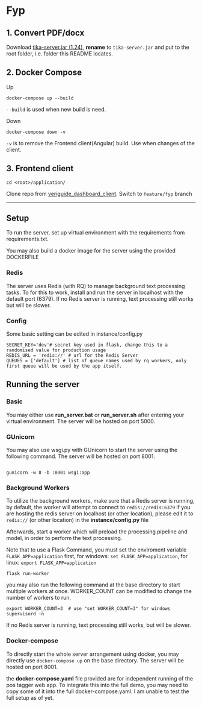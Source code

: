 # Fyp

## 1. Convert PDF/docx
Download [tika-server.jar (1.24)](https://tika.apache.org/download.html), **rename** to `tika-server.jar` and  put to the root folder, i.e. folder this README locates.

## 2. Docker Compose

Up

```
docker-compose up --build
```

`--build` is used when new build is need.

Down

```
docker-compose down -v
```

`-v` is to remove the Frontend client(Angular) build. Use when changes of the client.

## 3. Frontend client
```
cd <root>/application/
```

Clone repo from [veriguide_dashboard_client](https://github.com/KEEP-EDU-HK/veriguide_dashboard_client). Switch to `feature/fyp` branch

<hr>

## Setup
  

To run the server, set up virtual environment with the requirements from requirements.txt.

You may also build a docker image for the server using the provided DOCKERFILE

  

### Redis

The server uses Redis (with RQ) to manage background text processing tasks. To for this to work, install and run the server in localhost with the default port (6379). If no Redis server is running, text processing still works but will be slower.

### Config
Some basic setting can be edited in instance/config.py
```
SECRET_KEY='dev'# secret key used in flask, change this to a randomised value for production usage
REDIS_URL = 'redis://' # url for the Redis Server
QUEUES = ['default'] # list of queue names used by rq workers, only first queue will be used by the app itself.
```
## Running the server

### Basic

You may either use  **run_server.bat** or **run_server.sh** after entering your virtual environment. The server will be hosted on port 5000.

### GUnicorn

You may also use wsgi.py with GUnicorn to start the server using the following command.
The server will be hosted on port 8001.
```

gunicorn -w 8 -b :8001 wsgi:app

```
### Background Workers
To utilize the background workers, make sure that a Redis server is running, by default, the worker will attempt to connect to `redis://redis:6379` if you are hosting the redis server on localhost (or other location), please edit it to `redis://` (or other location) in the **instance/config.py** file

Afterwards, start a worker which will preload the processing pipeline and model, in order to perform the text processing. 

Note that to use a Flask Command, you must set the enviroment variable `FLASK_APP=application` first, for windows: `set FLASK_APP=application`, for linux: `export FLASK_APP=application`
```
flask run-worker

```

you may also run the following command at the base directory to start multiple workers at once. WORKER_COUNT can be modified to change the number of workers to run.
```
export WORKER_COUNT=3  # use "set WORKER_COUNT=3" for windows
supervisord -n
```

If no Redis server is running, text processing still works, but will be slower.
  

### Docker-compose

To directly start the whole server arrangement using docker, you may directly use `docker-compose up` on the base directory. The server will be hosted on port 8001.

the **docker-compose.yaml** file provided are for independent running of the pos tagger web app. To integrate this into the full demo, you may need to copy some of it into the full docker-compose.yaml.  I am unable to test the full setup as of yet.
